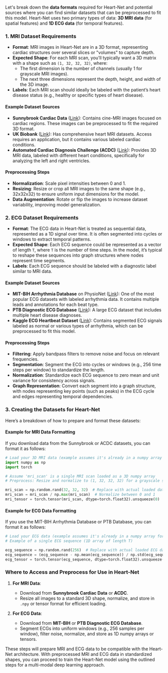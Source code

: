 Let's break down the **data formats** required for Heart-Net and potential sources where you can find similar datasets that can be preprocessed to fit this model. Heart-Net uses two primary types of data: **3D MRI data** (for spatial features) and **1D ECG data** (for temporal features).

### 1. **MRI Dataset Requirements**
   - **Format**: MRI images in Heart-Net are in a 3D format, representing cardiac structures over several slices or "volumes" to capture depth.
   - **Expected Shape**: For each MRI scan, you’ll typically want a 3D matrix with a shape such as `(1, 32, 32, 32)`, where:
      - The first dimension is the number of channels (usually 1 for grayscale MRI images).
      - The next three dimensions represent the depth, height, and width of the 3D image.
   - **Labels**: Each MRI scan should ideally be labeled with the patient’s heart disease status (e.g., healthy or specific types of heart disease).

   #### Example Dataset Sources
   - **Sunnybrook Cardiac Data** ([Link](https://www.cardiacatlas.org/sunnybrook-cardiac-data/)): Contains cine-MRI images focused on cardiac regions. These images can be preprocessed to fit the required 3D format.
   - **UK Biobank** ([Link](https://www.ukbiobank.ac.uk)): Has comprehensive heart MRI datasets. Access requires an application, but it contains various labeled cardiac conditions.
   - **Automated Cardiac Diagnosis Challenge (ACDC)** ([Link](https://www.creatis.insa-lyon.fr/Challenge/acdc/databases.html)): Provides 3D MRI data, labeled with different heart conditions, specifically for analyzing the left and right ventricles.

   #### Preprocessing Steps
   - **Normalization**: Scale pixel intensities between 0 and 1.
   - **Resizing**: Resize or crop all MRI images to the same shape (e.g., 32x32x32) to ensure uniform input dimensions for the model.
   - **Data Augmentation**: Rotate or flip the images to increase dataset variability, improving model generalization.

### 2. **ECG Dataset Requirements**
   - **Format**: The ECG data in Heart-Net is treated as sequential data, represented as a 1D signal over time. It is often segmented into cycles or windows to extract temporal patterns.
   - **Expected Shape**: Each ECG sequence could be represented as a vector of length `T`, where `T` is the number of time steps. In the model, it’s typical to reshape these sequences into graph structures where nodes represent time segments.
   - **Labels**: Each ECG sequence should be labeled with a diagnostic label similar to MRI data.

   #### Example Dataset Sources
   - **MIT-BIH Arrhythmia Database** on PhysioNet ([Link](https://physionet.org/content/mitdb/1.0.0/)): One of the most popular ECG datasets with labeled arrhythmia data. It contains multiple leads and annotations for each beat type.
   - **PTB Diagnostic ECG Database** ([Link](https://physionet.org/content/ptbdb/1.0.0/)): A large ECG dataset that includes multiple heart disease diagnoses.
   - **Kaggle ECG Heartbeat Dataset** ([Link](https://www.kaggle.com/datasets/shayanfazeli/heartbeat)): Contains segmented ECG signals labeled as normal or various types of arrhythmia, which can be preprocessed to fit this model.

   #### Preprocessing Steps
   - **Filtering**: Apply bandpass filters to remove noise and focus on relevant frequencies.
   - **Segmentation**: Segment the ECG into cycles or windows (e.g., 256 time steps per window) to standardize the length.
   - **Normalization**: Standardize each ECG sequence to zero mean and unit variance for consistency across signals.
   - **Graph Representation**: Convert each segment into a graph structure, with nodes representing key points (such as peaks) in the ECG cycle and edges representing temporal dependencies.

### 3. **Creating the Datasets for Heart-Net**

Here’s a breakdown of how to prepare and format these datasets:

#### Example for **MRI Data Formatting**
If you download data from the Sunnybrook or ACDC datasets, you can format it as follows:

```python
# Load your 3D MRI data (example assumes it's already in a numpy array format)
import numpy as np
import torch

# Assume 'mri_scan' is a single MRI scan loaded as a 3D numpy array
# Preprocess: Resize and normalize to (1, 32, 32, 32) for a grayscale scan

mri_scan = np.random.rand(32, 32, 32)  # Replace with actual loaded data
mri_scan = mri_scan / np.max(mri_scan)  # Normalize between 0 and 1
mri_tensor = torch.tensor(mri_scan, dtype=torch.float32).unsqueeze(0)  # Shape (1, 32, 32, 32)
```

#### Example for **ECG Data Formatting**
If you use the MIT-BIH Arrhythmia Database or PTB Database, you can format it as follows:

```python
# Load your ECG data (example assumes it's already in a numpy array format)
# Example of a single ECG sequence (1D array of length T)

ecg_sequence = np.random.rand(256)  # Replace with actual loaded ECG data
ecg_sequence = (ecg_sequence - np.mean(ecg_sequence)) / np.std(ecg_sequence)  # Normalize to zero mean, unit variance
ecg_tensor = torch.tensor(ecg_sequence, dtype=torch.float32).unsqueeze(0)  # Shape (1, 256)
```

### Where to Access and Preprocess for Use in Heart-Net

1. **For MRI Data**:
   - Download from **Sunnybrook Cardiac Data** or **ACDC**.
   - Resize all images to a standard 3D shape, normalize, and store in `.npy` or tensor format for efficient loading.

2. **For ECG Data**:
   - Download from **MIT-BIH** or **PTB Diagnostic ECG Database**.
   - Segment ECGs into uniform windows (e.g., 256 samples per window), filter noise, normalize, and store as 1D numpy arrays or tensors.

These steps will prepare MRI and ECG data to be compatible with the Heart-Net architecture. With preprocessed MRI and ECG data in standardized shapes, you can proceed to train the Heart-Net model using the outlined steps for a multi-modal deep learning approach.
